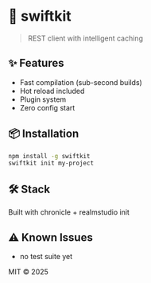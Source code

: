 # 🚀 swiftkit

> REST client with intelligent caching

## ✨ Features

- Fast compilation (sub-second builds)
- Hot reload included
- Plugin system
- Zero config start

## 📦 Installation

```bash
npm install -g swiftkit
swiftkit init my-project
```

## 🛠️ Stack

Built with chronicle + realmstudio init

## ⚠️ Known Issues

- no test suite yet

MIT © 2025
